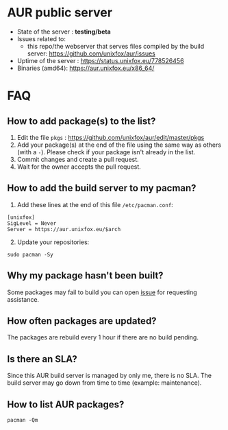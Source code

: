 # AUR public server

* State of the server : **testing/beta**
* Issues related to:
  * this repo/the webserver that serves files compiled by the build server: https://github.com/unixfox/aur/issues
* Uptime of the server : https://status.unixfox.eu/778526456
* Binaries (amd64): https://aur.unixfox.eu/x86_64/

# FAQ
## How to add package(s) to the list?
1. Edit the file `pkgs` : https://github.com/unixfox/aur/edit/master/pkgs
2. Add your package(s) at the end of the file using the same way as others (with a `-`). Please check if your package isn't already in the list.
3. Commit changes and create a pull request.
4. Wait for the owner accepts the pull request.

## How to add the build server to my pacman?

1. Add these lines at the end of this file `/etc/pacman.conf`:
```
[unixfox]
SigLevel = Never
Server = https://aur.unixfox.eu/$arch
```
2. Update your repositories:
```
sudo pacman -Sy
```

## Why my package hasn't been built?
Some packages may fail to build you can open [issue](https://github.com/unixfox/aur/issues) for requesting assistance.

## How often packages are updated?
The packages are rebuild every 1 hour if there are no build pending.

## Is there an SLA?
Since this AUR build server is managed by only me, there is no SLA. The build server may go down from time to time (example: maintenance).

## How to list AUR packages?
```
pacman -Qm
```
